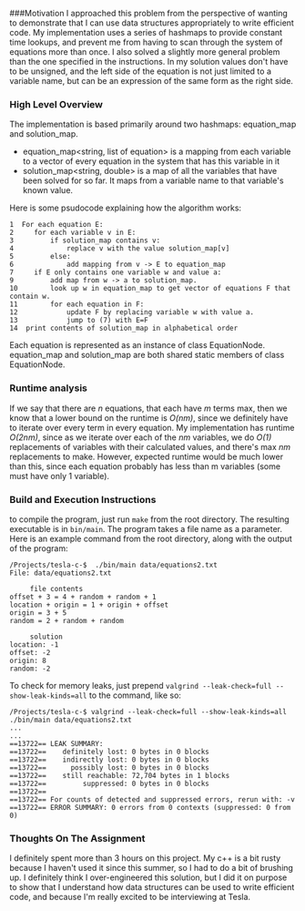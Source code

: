 ###Motivation
I approached this problem from the perspective of wanting to demonstrate that I can use data structures appropriately to write efficient code. My implementation uses a series of hashmaps to provide constant time lookups, and prevent me from having to scan through the system of equations more than once. I also solved a slightly more general problem than the one specified in the instructions. In my solution values don't have to be unsigned, and the left side of the equation is not just limited to a variable name, but can be an expression of the same form as the right side.

### High Level Overview
The implementation is based primarily around two hashmaps: equation_map and solution_map. 

- equation_map<string, list of equation> is a mapping from each variable to a vector of every equation in the system that has this variable in it
- solution_map<string, double> is a map of all the variables that have been solved for so far. It maps from a variable name to that variable's known value.

Here is some psudocode explaining how the algorithm works:

```
1  For each equation E:
2     for each variable v in E:
3         if solution_map contains v:
4             replace v with the value solution_map[v]
5         else:
6             add mapping from v -> E to equation_map
7     if E only contains one variable w and value a:
9         add map from w -> a to solution_map.
10        look up w in equation_map to get vector of equations F that contain w.
11        for each equation in F:
12            update F by replacing variable w with value a.
13            jump to (7) with E=F
14  print contents of solution_map in alphabetical order 
```

Each equation is represented as an instance of class EquationNode. equation_map and solution_map are both shared static members of class EquationNode.

### Runtime analysis
If we say that there are *n* equations, that each have *m* terms max, then we know that a lower bound on the runtime is *O(nm)*, since we definitely have to iterate over every term in every equation. My implementation has runtime *O(2nm)*, since as we iterate over each of the *nm* variables, we do *O(1)* replacements of variables with their calculated values, and there's max *nm* replacements to make. However, expected runtime would be much lower than this, since each equation probably has less than m variables (some must have only 1 variable).
 
### Build and Execution Instructions
to compile the program, just run `make` from the root directory. The resulting executable is in `bin/main`. The program takes a file name as a parameter. Here is an example command from the root directory, along with the output of the program:
```
/Projects/tesla-c-$  ./bin/main data/equations2.txt
File: data/equations2.txt

	 file contents 
offset + 3 = 4 + random + random + 1
location + origin = 1 + origin + offset
origin = 3 + 5
random = 2 + random + random

	 solution 
location: -1
offset: -2
origin: 8
random: -2

```

To check for memory leaks, just prepend `valgrind --leak-check=full --show-leak-kinds=all` to the command, like so:
```
/Projects/tesla-c-$ valgrind --leak-check=full --show-leak-kinds=all ./bin/main data/equations2.txt
...
...
==13722== LEAK SUMMARY:
==13722==    definitely lost: 0 bytes in 0 blocks
==13722==    indirectly lost: 0 bytes in 0 blocks
==13722==      possibly lost: 0 bytes in 0 blocks
==13722==    still reachable: 72,704 bytes in 1 blocks
==13722==         suppressed: 0 bytes in 0 blocks
==13722== 
==13722== For counts of detected and suppressed errors, rerun with: -v
==13722== ERROR SUMMARY: 0 errors from 0 contexts (suppressed: 0 from 0)

```

### Thoughts On The Assignment
I definitely spent more than 3 hours on this project. My c++ is a bit rusty because I haven't used it since this summer, so I had to do a bit of brushing up. I definitely think I over-engineered this solution, but I did it on purpose to show that I understand how data structures can be used to write efficient code, and because I'm really excited to be interviewing at Tesla. 